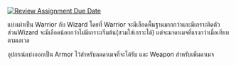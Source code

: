 [![Review Assignment Due Date](https://classroom.github.com/assets/deadline-readme-button-24ddc0f5d75046c5622901739e7c5dd533143b0c8e959d652212380cedb1ea36.svg)](https://classroom.github.com/a/eqm3GZau)

แบ่งเผ่าเป็น Warrior กับ Wizard
  โดยที่ Warrior จะมีเลือดพื้นฐานมากกว่าและมีเกราะติดตัว ส่วนWizard จะมีเลือดน้อยกว่าไม่มีเกราะเริ่มต้น(สวมใส่เกราะได้) แต่จะมาดาเมจที่แรงกว่าเมื่อเทียบตามเลเวล

อุปกรณ์แบ่งออกเป็น Armor ไว้สำหรับลดดาเมจที่จะได้รับ และ Weapon สำหรับเพิ่มดาเมจ
